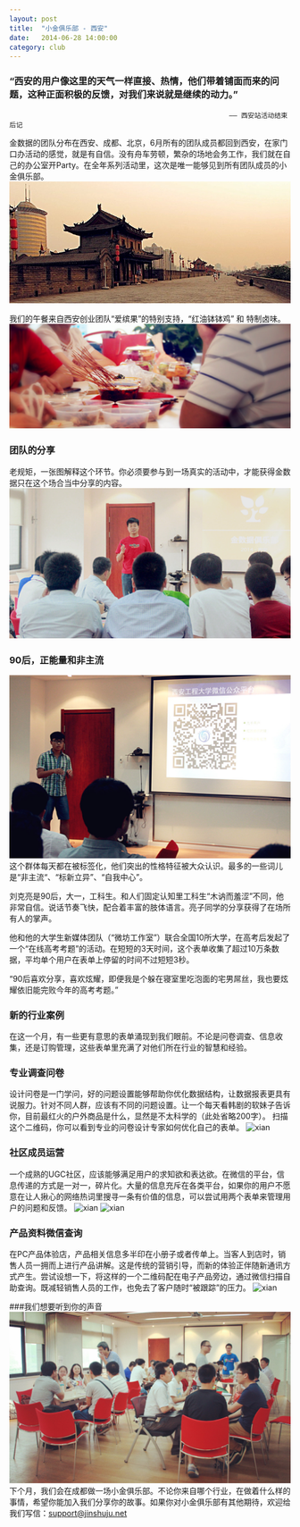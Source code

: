 ```yaml
---
layout: post
title:  "小金俱乐部 - 西安"
date:   2014-06-28 14:00:00
category: club
---
```


### “西安的用户像这里的天气一样直接、热情，他们带着铺面而来的问题，这种正面积极的反馈，对我们来说就是继续的动力。”
                                                           —— 西安站活动结束后记

金数据的团队分布在西安、成都、北京，6月所有的团队成员都回到西安，在家门口办活动的感觉，就是有自信。没有舟车劳顿，繁杂的场地会务工作，我们就在自己的办公室开Party。在全年系列活动里，这次是唯一能够见到所有团队成员的小金俱乐部。
![xian](/images/club-xi'an-1.jpg)

我们的午餐来自西安创业团队“爱缤果”的特别支持，“红油钵钵鸡” 和 特制卤味。
![lunch](/images/club-xi'an-2.jpg)

### 团队的分享
老规矩，一张图解释这个环节。你必须要参与到一场真实的活动中，才能获得金数据只在这个场合当中分享的内容。
![Michael](/images/club-xi'an-3.jpg)

### 90后，正能量和非主流
![Liang](/images/club-xi'an-4.jpg)
这个群体每天都在被标签化，他们突出的性格特征被大众认识。最多的一些词儿是“非主流“、“标新立异”、“自我中心”。

刘克亮是90后，大一，工科生。和人们固定认知里工科生“木讷而羞涩”不同，他非常自信。说话节奏飞快，配合着丰富的肢体语言。亮子同学的分享获得了在场所有人的掌声。

他和他的大学生新媒体团队（“微坊工作室”）联合全国10所大学，在高考后发起了一个“在线高考考题”的活动。在短短的3天时间，这个表单收集了超过10万条数据，平均单个用户在表单上停留的时间不过短短3秒。

“90后喜欢分享，喜欢炫耀，即便我是个躲在寝室里吃泡面的宅男屌丝，我也要炫耀依旧能完败今年的高考考题。”

### 新的行业案例
在这一个月，有一些更有意思的表单涌现到我们眼前。不论是问卷调查、信息收集，还是订购管理，这些表单里充满了对他们所在行业的智慧和经验。

### 专业调查问卷

设计问卷是一门学问，好的问题设置能够帮助你优化数据结构，让数据报表更具有说服力。针对不同人群，应该有不同的问题设置。让一个每天看韩剧的软妹子告诉你，目前最红火的户外商品是什么，显然是不太科学的（此处省略200字）。
扫描这个二维码，你可以看到专业的问卷设计专家如何优化自己的表单。
![xian](/images/club-xi'an-wenjuan.jpg)

### 社区成员运营

一个成熟的UGC社区，应该能够满足用户的求知欲和表达欲。在微信的平台，信息传递的方式是一对一，碎片化。大量的信息充斥在各类平台，如果你的用户不愿意在让人揪心的网络热词里搜寻一条有价值的信息，可以尝试用两个表单来管理用户的问题和反馈。
![xian](/images/club-xi'an-question.jpg) ![xian](/images/club-xi'an-anwser.jpg)

### 产品资料微信查询

在PC产品体验店，产品相关信息多半印在小册子或者传单上。当客人到店时，销售人员一拥而上进行产品讲解。这是传统的营销引导，而新的体验正伴随新通讯方式产生。尝试设想一下，将这样的一个二维码配在电子产品旁边，通过微信扫描自助查询。既减轻销售人员的工作，也免去了客户随时“被跟踪”的压力。
![xian](/images/club-xi'an-product.jpg)

###我们想要听到你的声音
![workshio](/images/club-xi'an-5.jpg)
下个月，我们会在成都做一场小金俱乐部。不论你来自哪个行业，在做着什么样的事情，希望你能加入我们分享你的故事。如果你对小金俱乐部有其他期待，欢迎给我们写信：support@jinshuju.net


